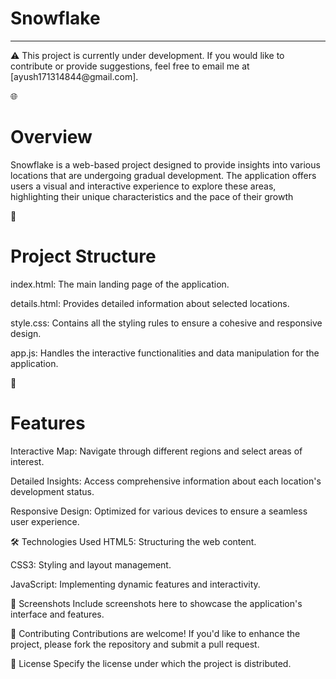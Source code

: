 <h1>Snowflake</h1>
<hr>
⚠️ This project is currently under development.
If you would like to contribute or provide suggestions, feel free to email me at [ayush171314844@gmail.com].

🌐 <h1>Overview</h1>
Snowflake is a web-based project designed to provide insights into various locations that are undergoing gradual development. The application offers users a visual and interactive experience to explore these areas, highlighting their unique characteristics and the pace of their growth

📁 <h1>Project Structure</h1>
index.html: The main landing page of the application.

details.html: Provides detailed information about selected locations.

style.css: Contains all the styling rules to ensure a cohesive and responsive design.

app.js: Handles the interactive functionalities and data manipulation for the application.

🚀 <h1>Features</h1>
Interactive Map: Navigate through different regions and select areas of interest.

Detailed Insights: Access comprehensive information about each location's development status.

Responsive Design: Optimized for various devices to ensure a seamless user experience.

🛠️ Technologies Used
HTML5: Structuring the web content.

CSS3: Styling and layout management.

JavaScript: Implementing dynamic features and interactivity.

📸 Screenshots
Include screenshots here to showcase the application's interface and features.

🤝 Contributing
Contributions are welcome! If you'd like to enhance the project, please fork the repository and submit a pull request.

📄 License
Specify the license under which the project is distributed.


